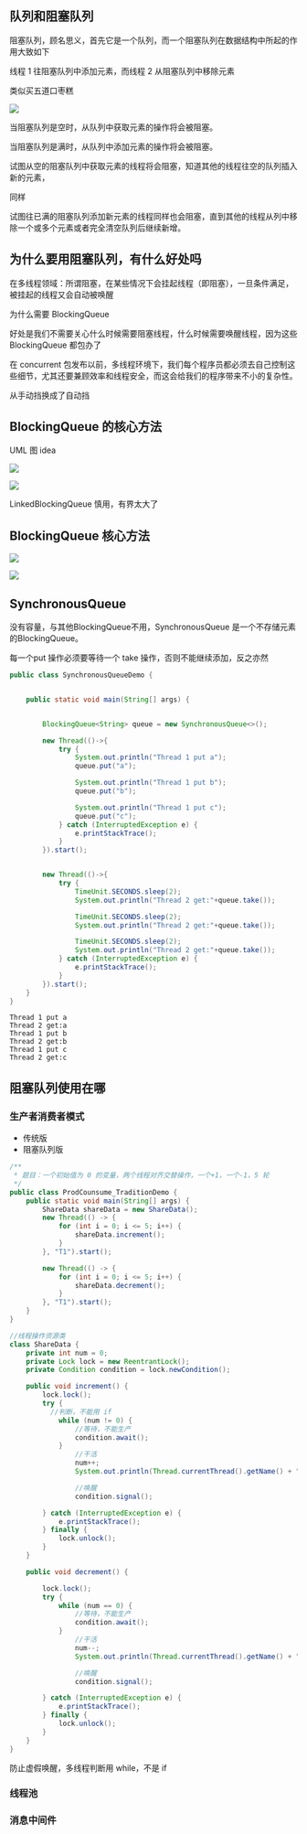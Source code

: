 ## 队列和阻塞队列

阻塞队列，顾名思义，首先它是一个队列，而一个阻塞队列在数据结构中所起的作用大致如下





线程 1 往阻塞队列中添加元素，而线程 2 从阻塞队列中移除元素

类似买五道口枣糕

![](https://tva1.sinaimg.cn/large/007S8ZIlly1ge41j3g192j31aq0m6qdn.jpg)





当阻塞队列是空时，从队列中获取元素的操作将会被阻塞。

当阻塞队列是满时，从队列中添加元素的操作将会被阻塞。



试图从空的阻塞队列中获取元素的线程将会阻塞，知道其他的线程往空的队列插入新的元素，

同样

试图往已满的阻塞队列添加新元素的线程同样也会阻塞，直到其他的线程从列中移除一个或多个元素或者完全清空队列后继续新增。



## 为什么要用阻塞队列，有什么好处吗

在多线程领域：所谓阻塞，在某些情况下会挂起线程（即阻塞），一旦条件满足，被挂起的线程又会自动被唤醒



为什么需要 BlockingQueue

好处是我们不需要关心什么时候需要阻塞线程，什么时候需要唤醒线程，因为这些 BlockingQueue 都包办了

在 concurrent 包发布以前，多线程环境下，我们每个程序员都必须去自己控制这些细节，尤其还要兼顾效率和线程安全，而这会给我们的程序带来不小的复杂性。



从手动挡换成了自动挡





## BlockingQueue 的核心方法

UML 图  idea

![](/Users/starfish/Desktop/截屏2020-04-23下午4.58.01.png)



![](/Users/starfish/Desktop/截屏2020-04-04上午11.10.23.png)



LinkedBlockingQueue 慎用，有界太大了





## BlockingQueue 核心方法

![](https://tva1.sinaimg.cn/large/007S8ZIlly1ge41jdem4nj31e80n0tpr.jpg)







![](https://tva1.sinaimg.cn/large/007S8ZIlly1ge41jh3p0mj31eu0gg15z.jpg)









## SynchronousQueue

没有容量，与其他BlockingQueue不用，SynchronousQueue 是一个不存储元素的BlockingQueue。

每一个put 操作必须要等待一个 take 操作，否则不能继续添加，反之亦然

```java
public class SynchronousQueueDemo {


    public static void main(String[] args) {


        BlockingQueue<String> queue = new SynchronousQueue<>();

        new Thread(()->{
            try {
                System.out.println("Thread 1 put a");
                queue.put("a");

                System.out.println("Thread 1 put b");
                queue.put("b");

                System.out.println("Thread 1 put c");
                queue.put("c");
            } catch (InterruptedException e) {
                e.printStackTrace();
            }
        }).start();


        new Thread(()->{
            try {
                TimeUnit.SECONDS.sleep(2);
                System.out.println("Thread 2 get:"+queue.take());

                TimeUnit.SECONDS.sleep(2);
                System.out.println("Thread 2 get:"+queue.take());

                TimeUnit.SECONDS.sleep(2);
                System.out.println("Thread 2 get:"+queue.take());
            } catch (InterruptedException e) {
                e.printStackTrace();
            }
        }).start();
    }
}
```

```
Thread 1 put a
Thread 2 get:a
Thread 1 put b
Thread 2 get:b
Thread 1 put c
Thread 2 get:c
```



## 阻塞队列使用在哪

### 生产者消费者模式

- 传统版
- 阻塞队列版

```java
/**
 * 题目：一个初始值为 0 的变量，两个线程对齐交替操作，一个+1，一个-1，5 轮
 */
public class ProdCounsume_TraditionDemo {
    public static void main(String[] args) {
        ShareData shareData = new ShareData();
        new Thread(() -> {
            for (int i = 0; i <= 5; i++) {
                shareData.increment();
            }
        }, "T1").start();

        new Thread(() -> {
            for (int i = 0; i <= 5; i++) {
                shareData.decrement();
            }
        }, "T1").start();
    }
}

//线程操作资源类
class ShareData {
    private int num = 0;
    private Lock lock = new ReentrantLock();
    private Condition condition = lock.newCondition();

    public void increment() {
        lock.lock();
        try {
          //判断，不能用 if
            while (num != 0) {
                //等待，不能生产
                condition.await();
            }
                //干活
                num++;
                System.out.println(Thread.currentThread().getName() + "\t" + num);

                //唤醒
                condition.signal();

        } catch (InterruptedException e) {
            e.printStackTrace();
        } finally {
            lock.unlock();
        }
    }

    public void decrement() {

        lock.lock();
        try {
            while (num == 0) {
                //等待，不能生产
                condition.await();
            }
                //干活
                num--;
                System.out.println(Thread.currentThread().getName() + "\t" + num);

                //唤醒
                condition.signal();

        } catch (InterruptedException e) {
            e.printStackTrace();
        } finally {
            lock.unlock();
        }
    }
}
```

防止虚假唤醒，多线程判断用 while，不是 if

### 线程池

### 消息中间件